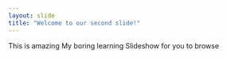 ```yaml
---
layout: slide
title: "Welcome to our second slide!"
---
```

This is amazing
My boring learning Slideshow for you to browse
